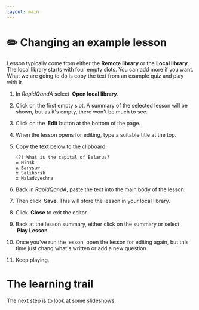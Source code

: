 ```yaml
---
layout: main
---
```


# ✏️ Changing an example lesson

Lesson typically come from either the **Remote&nbsp;library** or the **Local&nbsp;library**. The local
library starts with four empty slots. You can add more if you want. What we are
going to do is copy the text from an example quiz and play with it.

1. In _RapidQandA_ select **<i class="fa-solid fa-building-columns"></i>&nbsp;Open&nbsp;local&nbsp;library**.
1. Click on the first empty slot. A summary of the selected lesson will be shown, but
   as it's empty, there won't be much to see.
1. Click on the **<i class="fa-solid fa-file-pen"></i>&nbsp;Edit** button at the bottom of the page.
1. When the lesson opens for editing, type a suitable title at the top.
1. Copy the text below to the clipboard.

   ```
   (?) What is the capital of Belarus?
   = Minsk
   x Barysaw
   x Salihorsk
   x Maladzyechna
   ```

1. Back in _RapidQandA_, paste the text into the main body of the lesson.
1. Then click **<i class="fa-solid fa-file-arrow-down"></i>&nbsp;Save**. This will store the lesson in your local library.
1. Click **<i class="fa-solid fa-square-xmark"></i>&nbsp;Close** to exit the editor.
1. Back at the lesson summary, either click on the summary or select **<i class="fa-solid fa-play"></i>&nbsp;Play&nbsp;Lesson**.
1. Once you've run the lesson, open the lesson for editing again, but this time
   just chang what's written or add a new question.
1. Keep playing.

# The learning trail

The next step is to look at some [slideshows](slideshows.md).
